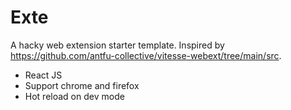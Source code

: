 # Exte

A hacky web extension starter template. Inspired by https://github.com/antfu-collective/vitesse-webext/tree/main/src. 

- React JS
- Support chrome and firefox 
- Hot reload on dev mode
